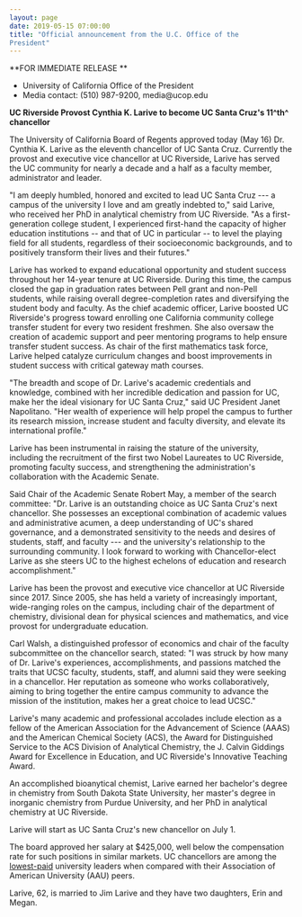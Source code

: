 ```yaml
---
layout: page
date: 2019-05-15 07:00:00
title: "Official announcement from the U.C. Office of the 
President"
---
```


**FOR IMMEDIATE RELEASE **

- University of California Office of the President
- Media contact: (510) 987-9200, media\@ucop.edu

**UC Riverside Provost Cynthia K. Larive to become UC Santa Cruz's 11^th^ chancellor**

The University of California Board of Regents approved today (May 16) Dr. Cynthia K. Larive as the eleventh chancellor of UC Santa Cruz. Currently the provost and executive vice chancellor at UC Riverside, Larive has served the UC community for nearly a decade and a half as a faculty member, administrator and leader.

"I am deeply humbled, honored and excited to lead UC Santa Cruz --- a campus of the university I love and am greatly indebted to," said Larive, who received her PhD in analytical chemistry from UC Riverside. "As a first-generation college student, I experienced first-hand the capacity of higher education institutions -- and that of UC in particular -- to level the playing field for all students, regardless of their socioeconomic backgrounds, and to positively transform their lives and their futures."

Larive has worked to expand educational opportunity and student success throughout her 14-year tenure at UC Riverside. During this time, the campus closed the gap in graduation rates between Pell grant and non-Pell students, while raising overall degree-completion rates and diversifying the student body and faculty. As the chief academic officer, Larive boosted UC Riverside's progress toward enrolling one California community college transfer student for every two resident freshmen. She also oversaw the creation of academic support and peer mentoring programs to help ensure transfer student success. As chair of the first mathematics task force, Larive helped catalyze curriculum changes and boost improvements in student success with critical gateway math courses.

"The breadth and scope of Dr. Larive's academic credentials and knowledge, combined with her incredible dedication and passion for UC, make her the ideal visionary for UC Santa Cruz," said UC President Janet Napolitano. "Her wealth of experience will help propel the campus to further its research mission, increase student and faculty diversity, and elevate its international profile."

Larive has been instrumental in raising the stature of the university, including the recruitment of the first two Nobel Laureates to UC Riverside, promoting faculty success, and strengthening the administration's collaboration with the Academic Senate.

Said Chair of the Academic Senate Robert May, a member of the search committee: "Dr. Larive is an outstanding choice as UC Santa Cruz's next chancellor. She possesses an exceptional combination of academic values and administrative acumen, a deep understanding of UC's shared governance, and a demonstrated sensitivity to the needs and desires of students, staff, and faculty --- and the university's relationship to the surrounding community. I look forward to working with Chancellor-elect Larive as she steers UC to the highest echelons of education and research accomplishment."

Larive has been the provost and executive vice chancellor at UC Riverside since 2017. Since 2005, she has held a variety of increasingly important, wide-ranging roles on the campus, including chair of the department of chemistry, divisional dean for physical sciences and mathematics, and vice provost for undergraduate education.

Carl Walsh, a distinguished professor of economics and chair of the faculty subcommittee on the chancellor search, stated: "I was struck by how many of Dr. Larive's experiences, accomplishments, and passions matched the traits that UCSC faculty, students, staff, and alumni said they were seeking in a chancellor. Her reputation as someone who works collaboratively, aiming to bring together the entire campus community to advance the mission of the institution, makes her a great choice to lead UCSC." 

Larive's many academic and professional accolades include election as a fellow of the American Association for the Advancement of Science (AAAS) and the American Chemical Society (ACS), the Award for Distinguished Service to the ACS Division of Analytical Chemistry, the J. Calvin Giddings Award for Excellence in Education, and UC Riverside's Innovative Teaching Award.

An accomplished bioanytical chemist, Larive earned her bachelor's degree in chemistry from South Dakota State University, her master's degree in inorganic chemistry from Purdue University, and her PhD in analytical chemistry at UC Riverside.

Larive will start as UC Santa Cruz's new chancellor on July 1.

The board approved her salary at \$425,000, well below the compensation rate for such positions in similar markets. UC chancellors are among the [lowest-paid](https://ucop.edu/institutional-research-academic-planning/_files/uc-aau-university-leaders-comparative-compensation.pdf) university leaders when compared with their Association of American University (AAU) peers.

Larive, 62, is married to Jim Larive and they have two daughters, Erin and Megan.
